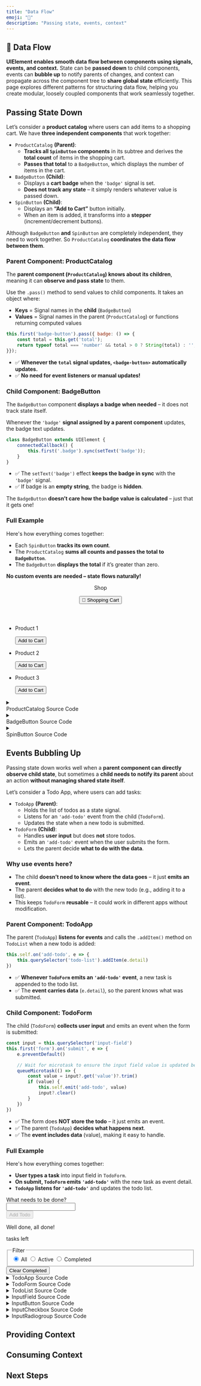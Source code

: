 ```yaml
---
title: "Data Flow"
emoji: "🔄"
description: "Passing state, events, context"
---
```


<section class="hero">

# 🔄 Data Flow

<p class="lead"><strong>UIElement enables smooth data flow between components using signals, events, and context.</strong> State can be <strong>passed down</strong> to child components, events can <strong>bubble up</strong> to notify parents of changes, and context can propagate across the component tree to <strong>share global state</strong> efficiently. This page explores different patterns for structuring data flow, helping you create modular, loosely coupled components that work seamlessly together.</p>
</section>

<section>

## Passing State Down

Let’s consider a **product catalog** where users can add items to a shopping cart. We have **three independent components** that work together:

* `ProductCatalog` **(Parent)**:
	- **Tracks all `SpinButton` components** in its subtree and derives the **total count** of items in the shopping cart.
	- **Passes that total** to a `BadgeButton`, which displays the number of items in the cart.
* `BadgeButton` **(Child)**:
	- Displays a **cart badge** when the `'badge'` signal is set.
	- **Does not track any state** – it simply renders whatever value is passed down.
* `SpinButton` **(Child)**:
	- Displays an **“Add to Cart”** button initially.
	- When an item is added, it transforms into a **stepper** (increment/decrement buttons).

Although `BadgeButton` **and** `SpinButton` are completely independent, they need to work together.
So `ProductCatalog` **coordinates the data flow between them**.

### Parent Component: ProductCatalog

The **parent component (`ProductCatalog`) knows about its children**, meaning it can **observe and pass state** to them.

Use the `.pass()` method to send values to child components. It takes an object where:

* **Keys** = Signal names in the **child** (`BadgeButton`)
* **Values** = Signal names in the parent (`ProductCatalog`) or functions returning computed values

```js
this.first('badge-button').pass({ badge: () => {
	const total = this.get('total');
	return typeof total === 'number' && total > 0 ? String(total) : '';
}});
```

* ✅ **Whenever the `total` signal updates, `<badge-button>` automatically updates.**
* ✅ **No need for event listeners or manual updates!**

### Child Component: BadgeButton

The `BadgeButton` component **displays a badge when needed** – it does not track state itself.

Whenever the `'badge'` **signal assigned by a parent component** updates, the badge text updates.

```js
class BadgeButton extends UIElement {
	connectedCallback() {
		this.first('.badge').sync(setText('badge'));
	}
}
```

* ✅ The `setText('badge')` effect **keeps the badge in sync** with the `'badge'` signal.
* ✅ If badge is an **empty string**, the badge is **hidden**.

The `BadgeButton` **doesn’t care how the badge value is calculated** – just that it gets one!

### Full Example

Here's how everything comes together:

* Each `SpinButton` **tracks its own count**.
* The `ProductCatalog` **sums all counts and passes the total to `BadgeButton`**.
* The `BadgeButton` **displays the total** if it’s greater than zero.

**No custom events are needed – state flows naturally!**

<component-demo>
<div class="preview">
<product-catalog>
<header>
<p>Shop</p>
<badge-button>
<button type="button">
<span class="label">🛒 Shopping Cart</span>
<span class="badge"></span>
</button>
</badge-button>
</header>
<ul>
<li>
<p>Product 1</p>
<spin-button count="0" zero-label="Add to Cart" increment-label="Increment">
<button type="button" class="decrement" aria-label="Decrement" hidden>−</button>
<p class="count" hidden>0</p>
<button type="button" class="increment">Add to Cart</button>
</spin-button>
</li>
<li>
<p>Product 2</p>
<spin-button count="0" zero-label="Add to Cart" increment-label="Increment">
<button type="button" class="decrement" aria-label="Decrement" hidden>−</button>
<p class="count" hidden>0</p>
<button type="button" class="increment">Add to Cart</button>
</spin-button>
</li>
<li>
<p>Product 3</p>
<spin-button count="0" zero-label="Add to Cart" increment-label="Increment">
<button type="button" class="decrement" aria-label="Decrement" hidden>−</button>
<p class="count" hidden>0</p>
<button type="button" class="increment">Add to Cart</button>
</spin-button>
</li>
</ul>
</product-catalog>
</div>
<accordion-panel collapsible>
<details>
<summary>
<div class="summary">ProductCatalog Source Code</div>
</summary>
<lazy-load src="./examples/product-catalog.html">
<p class="loading">Loading...</p>
</lazy-load>
</details>
</accordion-panel>
<accordion-panel collapsible>
<details>
<summary>
<div class="summary">BadgeButton Source Code</div>
</summary>
<lazy-load src="./examples/badge-button.html">
<p class="loading">Loading...</p>
</lazy-load>
</details>
</accordion-panel>
<accordion-panel collapsible>
<details>
<summary>
<div class="summary">SpinButton Source Code</div>
</summary>
<lazy-load src="./examples/spin-button.html">
<p class="loading">Loading...</p>
</lazy-load>
</details>
</accordion-panel>
</component-demo>

</section>

<section>

## Events Bubbling Up

Passing state down works well when a **parent component can directly observe child state**, but sometimes a **child needs to notify its parent** about an action **without managing shared state itself**.

Let’s consider a Todo App, where users can add tasks:

* `TodoApp` **(Parent)**:
	- Holds the list of todos as a state signal.
	- Listens for an `'add-todo'` event from the child (`TodoForm`).
	- Updates the state when a new todo is submitted.
* `TodoForm` **(Child)**:
	- Handles **user input** but does **not** store todos.
	- Emits an `'add-todo'` event when the user submits the form.
	- Lets the parent decide **what to do with the data**.

### Why use events here?

* The child **doesn’t need to know where the data goes** – it just **emits an event**.
* The parent **decides what to do** with the new todo (e.g., adding it to a list).
* This keeps `TodoForm` **reusable** – it could work in different apps without modification.

### Parent Component: TodoApp

The parent (`TodoApp`) **listens for events** and calls the `.addItem()` method on `TodoList` when a new todo is added:

```js
this.self.on('add-todo', e => {
	this.querySelector('todo-list').addItem(e.detail)
})
```
* ✅ **Whenever `TodoForm` emits an `'add-todo'` event**, a new task is appended to the todo list.
* ✅ The **event carries data** (`e.detail`), so the parent knows what was submitted.

### Child Component: TodoForm

The child (`TodoForm`) **collects user input** and emits an event when the form is submitted:

```js
const input = this.querySelector('input-field')
this.first('form').on('submit', e => {
	e.preventDefault()

	// Wait for microtask to ensure the input field value is updated before dispatching the event
	queueMicrotask(() => {
		const value = input?.get('value')?.trim()
		if (value) {
			this.self.emit('add-todo', value)
			input?.clear()
		}
	})
})
```

* ✅ The form does **NOT store the todo** – it just emits an event.
* ✅ The parent (`TodoApp`) **decides what happens next**.
* ✅ The **event includes data** (value), making it easy to handle.

### Full Example

Here's how everything comes together:

* **User types a task** into input field in `TodoForm`.
* **On submit, `TodoForm` emits `'add-todo'`** with the new task as event detail.
* **`TodoApp` listens for `'add-todo'`** and updates the todo list.

<component-demo>
<div class="preview">
<todo-app>
<todo-form>
<form action="#">
<input-field>
<label for="add-todo">What needs to be done?</label>
<div class="row">
<div class="group auto">
<input id="add-todo" type="text" value="" required>
</div>
</div>
</input-field>
<input-button class="submit">
<button type="submit" class="primary" disabled>Add Todo</button>
</input-button>
</form>
</todo-form>
<todo-list filter="all">
<ol></ol>
<template>
<li>
<input-checkbox class="todo">
<label>
<input type="checkbox" class="visually-hidden" />
<span></span>
</label>
</input-checkbox>
<input-button>
<button type="button">Delete</button>
</input-button>
</li>
</template>
</todo-list>
<footer>
<todo-count>
<p class="all-done">Well done, all done!</p>
<p class="remaining"><span></span> tasks left</p>
</todo-count>
<input-radiogroup value="all" class="split-button">
<fieldset>
<legend class="visually-hidden">Filter</legend>
<label class="selected">
<input type="radio" class="visually-hidden" name="filter" value="all" checked>
<span>All</span>
</label>
<label>
<input type="radio" class="visually-hidden" name="filter" value="active">
<span>Active</span>
</label>
<label>
<input type="radio" class="visually-hidden" name="filter" value="completed">
<span>Completed</span>
</label>
</fieldset>
</input-radiogroup>
<input-button class="clear-completed">
<button type="button">Clear Completed</button>
</input-button>
</footer>
</todo-app>
</div>
<accordion-panel collapsible>
<details>
<summary>TodoApp Source Code</summary>
<lazy-load src="./examples/todo-app.html">
<p class="loading">Loading...</p>
</lazy-load>
</details>
</accordion-panel>
<accordion-panel collapsible>
<details>
<summary>TodoForm Source Code</summary>
<lazy-load src="./examples/todo-form.html">
<p class="loading">Loading...</p>
</lazy-load>
</details>
</accordion-panel>
<accordion-panel collapsible>
<details>
<summary>TodoList Source Code</summary>
<lazy-load src="./examples/todo-list.html">
<p class="loading">Loading...</p>
</lazy-load>
</details>
</accordion-panel>
<accordion-panel collapsible>
<details>
<summary>InputField Source Code</summary>
<lazy-load src="./examples/input-field.html">
<p class="loading">Loading...</p>
</lazy-load>
</details>
</accordion-panel>
<accordion-panel collapsible>
<details>
<summary>InputButton Source Code</summary>
<lazy-load src="./examples/input-button.html">
<p class="loading">Loading...</p>
</lazy-load>
</details>
</accordion-panel>
<accordion-panel collapsible>
<details>
<summary>InputCheckbox Source Code</summary>
<lazy-load src="./examples/input-checkbox.html">
<p class="loading">Loading...</p>
</lazy-load>
</details>
</accordion-panel>
<accordion-panel collapsible>
<details>
<summary>InputRadiogroup Source Code</summary>
<lazy-load src="./examples/input-radiogroup.html">
<p class="loading">Loading...</p>
</lazy-load>
</details>
</accordion-panel>
</component-demo>

</section>

<section>

## Providing Context



</section>

<section>

## Consuming Context



</section>

<section>

## Next Steps



</section>